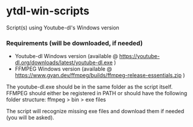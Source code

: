 # ytdl-win-scripts
Script(s) using Youtube-dl's Windows version

### Requirements (will be downloaded, if needed)
- Youtube-dl Windows version (available @ https://youtube-dl.org/downloads/latest/youtube-dl.exe )
- FFMPEG Windows version (available @ https://www.gyan.dev/ffmpeg/builds/ffmpeg-release-essentials.zip )

The youtube-dl.exe should be in the same folder as the script itself. 
FFMPEG should either be registered in PATH or should have the following folder structure:
ffmpeg > bin > exe files

The script will recognize missing exe files and download them if needed (you will be asked).
